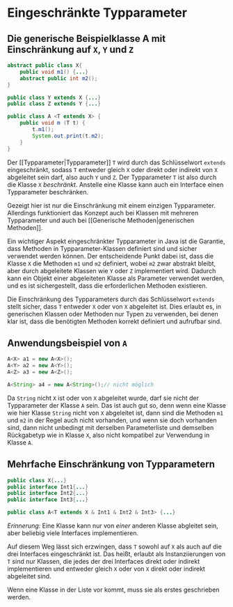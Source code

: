 # Eingeschränkte Typparameter
## Die generische Beispielklasse A mit Einschränkung auf `X`, `Y` und `Z`
```java
abstract public class X{
	public void m1() {...}
	abstract public int m2();
}

public class Y extends X {...}
public class Z extends Y {...}

public class A <T extends X> {
	public void m (T t) {
		t.m1();
		System.out.print(t.m2);
	}
}
```
Der [[Typparameter|Typparameter]] `T` wird durch das Schlüsselwort `extends` eingeschränkt, sodass `T` entweder gleich `X` oder direkt oder indirekt von `X` abgeleitet sein darf, also auch `Y` und `Z`. Der Typparameter `T` ist also durch die Klasse `X` *beschränkt*. Anstelle eine Klasse kann auch ein Interface einen Typparameter beschränken.

Gezeigt hier ist nur die Einschränkung mit einem einzigen Typparameter. Allerdings funktioniert das Konzept auch bei Klassen mit mehreren Typparameter und auch bei [[Generische Methoden|generischen Methoden]].

Ein wichtiger Aspekt eingeschränkter Typparameter in Java ist die Garantie, dass Methoden in Typparameter-Klassen definiert sind und sicher verwendet werden können. Der entscheidende Punkt dabei ist, dass die Klasse `X` die Methoden `m1` und `m2` definiert, wobei `m2` zwar abstrakt bleibt, aber durch abgeleitete Klassen wie `Y` oder `Z` implementiert wird. Dadurch kann ein Objekt einer abgeleiteten Klasse als Parameter verwendet werden, und es ist sichergestellt, dass die erforderlichen Methoden existieren.

Die Einschränkung des Typparameters durch das Schlüsselwort `extends` stellt sicher, dass `T` entweder `X` oder von `X` abgeleitet ist. Dies erlaubt es, in generischen Klassen oder Methoden nur Typen zu verwenden, bei denen klar ist, dass die benötigten Methoden korrekt definiert und aufrufbar sind.

## Anwendungsbeispiel von `A`
```java
A<X> a1 = new A<X>();
A<Y> a2 = new A<Y>();
A<Z> a3 = new A<Z>();

A<String> a4 = new A<String>();// nicht möglich
```
Da `String` nicht `X` ist oder von `X` abgeleitet wurde, darf sie nicht der Typparameter der Klasse `A` sein. Das ist auch gut so, denn wenn eine Klasse wie hier Klasse `String` nicht von `X` abgeleitet ist, dann sind die Methoden `m1` und `m2` in der Regel auch nicht vorhanden, und wenn sie doch vorhanden sind, dann nicht unbedingt mit derselben Parameterliste und demselben Rückgabetyp wie in Klasse `X`, also nicht kompatibel zur Verwendung in Klasse `A`.

## Mehrfache Einschränkung von Typparametern
```java
public class X{...}
public interface Int1{...}
public interface Int2{...}
public interface Int3{...}

public class A<T extends X & Int1 & Int2 & Int3> {...}
```
*Erinnerung:* Eine Klasse kann nur von *einer* anderen Klasse abgleitet sein, aber beliebig viele Interfaces implementieren.

Auf diesem Weg lässt sich erzwingen, dass `T` sowohl auf `X` als auch auf die drei Interfaces eingeschränkt ist. Das heißt, erlaubt als Instanziierungen von `T` sind nur Klassen, die jedes der drei Interfaces direkt oder indirekt implementieren und entweder gleich `X` oder von `X` direkt oder indirekt abgeleitet sind.

Wenn eine Klasse in der Liste vor kommt, muss sie als erstes geschrieben werden.